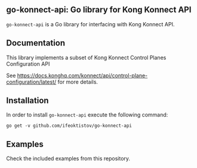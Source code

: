 ## go-konnect-api: Go library for Kong Konnect API

`go-konnect-api` is a Go library for interfacing with Kong Konnect API.

## Documentation

This library implements a subset of Kong Konnect Control Planes Configuration API

See https://docs.konghq.com/konnect/api/control-plane-configuration/latest/ for more details.

## Installation

In order to install `go-konnect-api` execute the following command:

```
go get -v github.com/ifeoktistov/go-konnect-api
```

## Examples

Check the included examples from this repository.

